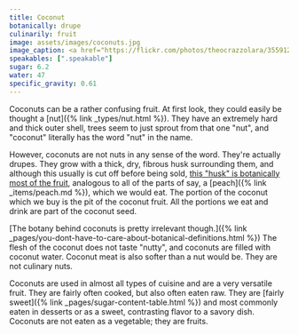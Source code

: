```yaml
---
title: Coconut
botanically: drupe
culinarily: fruit
image: assets/images/coconuts.jpg
image_caption: <a href="https://flickr.com/photos/theocrazzolara/35591240724">Photo by Theo Crazzolara</a> under <a href="https://creativecommons.org/licenses/by/2.0/">CC BY 2.0</a>
speakables: [".speakable"]
sugar: 6.2
water: 47
specific_gravity: 0.61
---
```

Coconuts can be a rather confusing fruit. At first look, they could easily be thought a [nut]({% link _types/nut.html %}). They have an extremely hard and thick outer shell, trees seem to just sprout from that one "nut", and "coconut" literally has the word "nut" in the name.

However, coconuts are not nuts in any sense of the word. They're actually drupes. They grow with a thick, dry, fibrous husk surrounding them, and although this usually is cut off before being sold, [this "husk" is botanically most of the fruit](https://agritech.tnau.ac.in/horticulture/horti_pcrops_coconut_botany.html), analogous to all of the parts of say, a [peach]({% link _items/peach.md %}), which we would eat. <span class="speakable">The portion of the coconut which we buy is the pit of the coconut fruit. All the portions we eat and drink are part of the coconut seed.</span>

[The botany behind coconuts is pretty irrelevant though.]({% link _pages/you-dont-have-to-care-about-botanical-definitions.html %}) The flesh of the coconut does not taste "nutty", and coconuts are filled with coconut water. Coconut meat is also softer than a nut would be. They are not culinary nuts.

Coconuts are used in almost all types of cuisine and are a very versatile fruit. They are fairly often cooked, but also often eaten raw. They are [fairly sweet]({% link _pages/sugar-content-table.html %}) and most commonly eaten in desserts or as a sweet, contrasting flavor to a savory dish. Coconuts are not eaten as a vegetable; they are fruits.